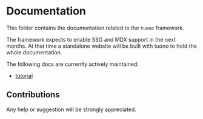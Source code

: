 # Documentation

This folder contains the documentation related to the `tuono` framework.

The framework expects to enable SSG and MDX support in the next months. 
At that time a standalone website will be built with tuono to hold the whole documentation.

The following docs are currently actively maintained:
- [tutorial](https://github.com/Valerioageno/tuono/blob/main/docs/tutorial.md)

## Contributions
Any help or suggestion will be strongly appreciated.
